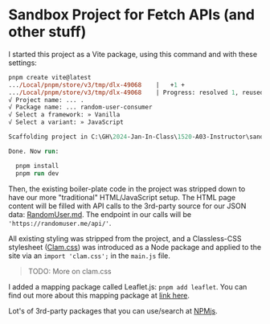 # Sandbox Project for Fetch APIs (and other stuff)

I started this project as a Vite package, using this command and with these settings:

```ps
pnpm create vite@latest
.../Local/pnpm/store/v3/tmp/dlx-49068    |   +1 +
.../Local/pnpm/store/v3/tmp/dlx-49068    | Progress: resolved 1, reused 1, downloaded 0, added 1, done
√ Project name: ... .
√ Package name: ... random-user-consumer
√ Select a framework: » Vanilla
√ Select a variant: » JavaScript

Scaffolding project in C:\GH\2024-Jan-In-Class\1520-A03-Instructor\sandbox\UserProfile...

Done. Now run:

  pnpm install
  pnpm run dev
```

Then, the existing boiler-plate code in the project was stripped down to have our more "traditional" HTML/JavaScript setup. The HTML page content will be filled with API calls to the 3rd-party source for our JSON data: [RandomUser.md](https://randomuser.me). The endpoint in our calls will be `'https://randomuser.me/api/'`.

All existing styling was stripped from the project, and a Classless-CSS stylesheet ([Clam.css](https://www.npmjs.com/package/clam.css)) was introduced as a Node package and applied to the site via an `import 'clam.css';` in the `main.js` file.

> TODO: More on clam.css

I added a mapping package called Leaflet.js: `pnpm add leaflet`. You can find out more about this mapping package at [link here]().

Lot's of 3rd-party packages that you can use/search at [NPMjs](https://www.npmjs.com/).
